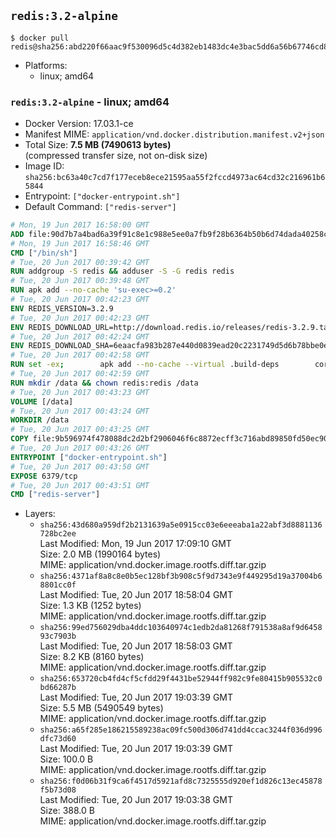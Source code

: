 ## `redis:3.2-alpine`

```console
$ docker pull redis@sha256:abd220f66aac9f530096d5c4d382eb1483dc4e3bac5dd6a56b67746cd86d0e5b
```

-	Platforms:
	-	linux; amd64

### `redis:3.2-alpine` - linux; amd64

-	Docker Version: 17.03.1-ce
-	Manifest MIME: `application/vnd.docker.distribution.manifest.v2+json`
-	Total Size: **7.5 MB (7490613 bytes)**  
	(compressed transfer size, not on-disk size)
-	Image ID: `sha256:bc63a40c7cd7f177eceb8ece21595aa55f2fccd4973ac64cd32c216961b65844`
-	Entrypoint: `["docker-entrypoint.sh"]`
-	Default Command: `["redis-server"]`

```dockerfile
# Mon, 19 Jun 2017 16:58:00 GMT
ADD file:90d7b7a4bad6a39f91c8e1c988e5ee0a7fb9f28b6364b50b6d74dada40258cca in / 
# Mon, 19 Jun 2017 16:58:46 GMT
CMD ["/bin/sh"]
# Tue, 20 Jun 2017 00:39:42 GMT
RUN addgroup -S redis && adduser -S -G redis redis
# Tue, 20 Jun 2017 00:39:48 GMT
RUN apk add --no-cache 'su-exec>=0.2'
# Tue, 20 Jun 2017 00:42:23 GMT
ENV REDIS_VERSION=3.2.9
# Tue, 20 Jun 2017 00:42:23 GMT
ENV REDIS_DOWNLOAD_URL=http://download.redis.io/releases/redis-3.2.9.tar.gz
# Tue, 20 Jun 2017 00:42:24 GMT
ENV REDIS_DOWNLOAD_SHA=6eaacfa983b287e440d0839ead20c2231749d5d6b78bbe0e0ffa3a890c59ff26
# Tue, 20 Jun 2017 00:42:58 GMT
RUN set -ex; 		apk add --no-cache --virtual .build-deps 		coreutils 		gcc 		linux-headers 		make 		musl-dev 	; 		wget -O redis.tar.gz "$REDIS_DOWNLOAD_URL"; 	echo "$REDIS_DOWNLOAD_SHA *redis.tar.gz" | sha256sum -c -; 	mkdir -p /usr/src/redis; 	tar -xzf redis.tar.gz -C /usr/src/redis --strip-components=1; 	rm redis.tar.gz; 		grep -q '^#define CONFIG_DEFAULT_PROTECTED_MODE 1$' /usr/src/redis/src/server.h; 	sed -ri 's!^(#define CONFIG_DEFAULT_PROTECTED_MODE) 1$!\1 0!' /usr/src/redis/src/server.h; 	grep -q '^#define CONFIG_DEFAULT_PROTECTED_MODE 0$' /usr/src/redis/src/server.h; 		make -C /usr/src/redis -j "$(nproc)"; 	make -C /usr/src/redis install; 		rm -r /usr/src/redis; 		apk del .build-deps
# Tue, 20 Jun 2017 00:42:59 GMT
RUN mkdir /data && chown redis:redis /data
# Tue, 20 Jun 2017 00:43:23 GMT
VOLUME [/data]
# Tue, 20 Jun 2017 00:43:24 GMT
WORKDIR /data
# Tue, 20 Jun 2017 00:43:25 GMT
COPY file:9b596974f478088dc2d2bf2906046f6c8872ecff3c716abd89850fd50ec90c47 in /usr/local/bin/ 
# Tue, 20 Jun 2017 00:43:26 GMT
ENTRYPOINT ["docker-entrypoint.sh"]
# Tue, 20 Jun 2017 00:43:50 GMT
EXPOSE 6379/tcp
# Tue, 20 Jun 2017 00:43:51 GMT
CMD ["redis-server"]
```

-	Layers:
	-	`sha256:43d680a959df2b2131639a5e0915cc03e6eeeaba1a22abf3d8881136728bc2ee`  
		Last Modified: Mon, 19 Jun 2017 17:09:10 GMT  
		Size: 2.0 MB (1990164 bytes)  
		MIME: application/vnd.docker.image.rootfs.diff.tar.gzip
	-	`sha256:4371af8a8c8e0b5ec128bf3b908c5f9d7343e9f449295d19a37004b68801cc0f`  
		Last Modified: Tue, 20 Jun 2017 18:58:04 GMT  
		Size: 1.3 KB (1252 bytes)  
		MIME: application/vnd.docker.image.rootfs.diff.tar.gzip
	-	`sha256:99ed756029dba4ddc103640974c1edb2da81268f791538a8af9d645893c7903b`  
		Last Modified: Tue, 20 Jun 2017 18:58:03 GMT  
		Size: 8.2 KB (8160 bytes)  
		MIME: application/vnd.docker.image.rootfs.diff.tar.gzip
	-	`sha256:653720cb4fd4cf5cfdd29f4431be52944ff982c9fe80415b905532c0bd66287b`  
		Last Modified: Tue, 20 Jun 2017 19:03:39 GMT  
		Size: 5.5 MB (5490549 bytes)  
		MIME: application/vnd.docker.image.rootfs.diff.tar.gzip
	-	`sha256:a65f285e186215589238ac09fc500d306d741dd4ccac3244f036d996dfc73d60`  
		Last Modified: Tue, 20 Jun 2017 19:03:39 GMT  
		Size: 100.0 B  
		MIME: application/vnd.docker.image.rootfs.diff.tar.gzip
	-	`sha256:f0d06b31f9ca6f4517d5921afd8c7325555d920ef1d826c13ec45878f5b73d08`  
		Last Modified: Tue, 20 Jun 2017 19:03:38 GMT  
		Size: 388.0 B  
		MIME: application/vnd.docker.image.rootfs.diff.tar.gzip
